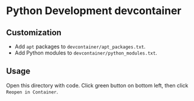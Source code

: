 # Python Development devcontainer

## Customization

- Add `apt` packages to `devcontainer/apt_packages.txt`.
- Add Python modules to `devcontainer/python_modules.txt`.

## Usage

Open this directory with code. Click green button on bottom left, then click `Reopen in Container`.
